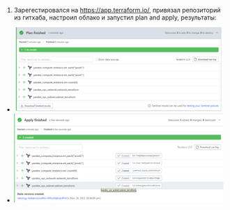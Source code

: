 1. Зарегестировался на https://app.terraform.io/, привязал репозиторий из гитхаба, настроил облако и запустил plan and apply, результаты:
  * ![PLAN](https://github.com/Atlipoka/devops_netology/blob/main/Cloud_Terraform/lecture4/task1-1.png)
  * ![APPLY](https://github.com/Atlipoka/devops_netology/blob/main/Cloud_Terraform/lecture4/task1-2.png)
